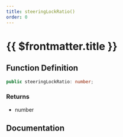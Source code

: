 ```yaml
---
title: steeringLockRatio()
order: 0
---
```


# {{ $frontmatter.title }}

## Function Definition

```ts
public steeringLockRatio: number;
```

### Returns

* number

## Documentation

<!--@include: ./parts/steeringLockRatio.md-->
